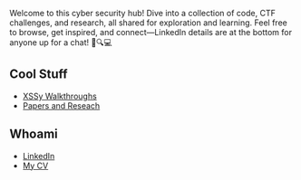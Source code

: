 Welcome to this cyber security hub! Dive into a collection of code, CTF challenges, and research, all shared for exploration and learning. Feel free to browse, get inspired, and connect—LinkedIn details are at the bottom for anyone up for a chat! 🚀🔍💻

## Cool Stuff
- [XSSy Walkthroughs](XSSy/main.md)
- [Papers and Reseach](#main-content)

## Whoami

- [LinkedIn](https://www.linkedin.com/in/harvey-panton-7606202a9/)
- [My CV]()
